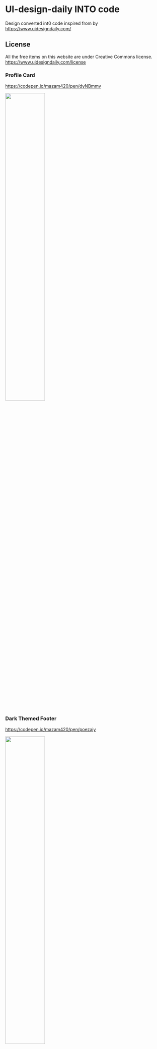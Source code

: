 # UI-design-daily INTO code

Design converted int0 code inspired from by <https://www.uidesigndaily.com/>

## License

All the free items on this website are under Creative Commons license.
<https://www.uidesigndaily.com/license>

### Profile Card

<https://codepen.io/mazam420/pen/dyNBmmv>
  <p>
  <a href="https://codepen.io/mazam420/pen/dyNBmmv">
    <img width="50%" src="https://m-azam.me/Hosted-assets/demo-imgs/profile-card.png" />
  </a>
  <p>

### Dark Themed Footer

<https://codepen.io/mazam420/pen/poezajy>
 <p>
  <a href="https://codepen.io/mazam420/pen/poezajy">
    <img width="50%" src="https://m-azam.me/Hosted-assets/demo-imgs/dark-themed-footer-UI-design.png" />
  </a>
  <p>

### Products List

<https://codepen.io/mazam420/pen/VwpLMyr>
 <p>
  <a href="https://codepen.io/mazam420/pen/VwpLMyr">
    <img width="50%" src="https://m-azam.me/Hosted-assets/demo-imgs/products-list-UI-design.png" />
  </a>
  <p>

### Settings Modal

<https://codepen.io/mazam420/pen/zYZKvEO>
 <p>
  <a href="https://codepen.io/mazam420/pen/zYZKvEO">
    <img width="50%" src="https://m-azam.me/Hosted-assets/demo-imgs/settings-modal-UI-design.png" />
  </a>
  <p>

  
### SignIn

<https://codepen.io/mazam420/pen/oNZwQVa>
 <p>
  <a href="https://codepen.io/mazam420/pen/oNZwQVa">
    <img width="50%" src="https://m-azam.me/Hosted-assets/demo-imgs/sign-in.png" />
  </a>
  <p>
